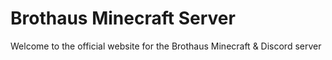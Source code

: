 # Brothaus Minecraft Server
Welcome to the official website for the Brothaus Minecraft &amp; Discord server
